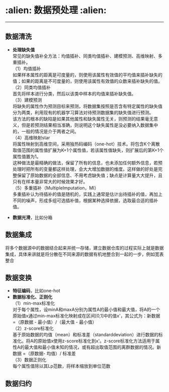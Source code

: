 <h1 align = "left">:alien: 数据预处理 :alien:</h1>

---

## 数据清洗

 - **处理缺失值**<br>
常见的缺失值补全方法：均值插补、同类均值插补、建模预测、高维映射、多重插补。<br>
（1）均值插补<br>
如果样本属性的距离是可度量的，则使用该属性有效值的平均值来插补缺失的值；如果的距离是不可度量的，则使用该属性有效值的众数来插补缺失的值。<br>
（2）同类均值插补<br>
首先将样本进行分类，然后以该类中样本的均值来插补缺失值。<br>
（3）建模预测<br>
将缺失的属性作为预测目标来预测，将数据集按照是否含有特定属性的缺失值分为两类，利用现有的机器学习算法对待预测数据集的缺失值进行预测。<br>
该方法的根本的缺陷是如果其他属性和缺失属性无关，则预测的结果毫无意义，但是若预测结果相当准确，则说明这个缺失属性是没必要纳入数据集中的，一般的情况是介于两者之间。<br>
（4）高维映射star<br>
将属性映射到高维空间，采用独热码编码（one-hot）技术。将包含K个离散取值范围的属性值扩展为K+1个属性值，若该属性值缺失，则扩展后的第K+1个属性值置为1。<br>
这种做法是最精确的做法，保留了所有的信息，也未添加任何额外信息，若预处理时把所有的变量都这样处理，会大大增加数据的维度。这样做的好处是完整保留了原始数据的全部信息、不用考虑缺失值；缺点是计算量大大提升，且只有在样本量非常大的时候效果才好。<br>
（5）多重插补（MultipleImputation，MI）<br>
多重插补认为待插补的值是随机的，实践上通常是估计出待插补的值，再加上不同的噪声，形成多组可选插补值，根据某种选择依据，选取最合适的插补值。
 
 - **数据光滑**，比如分箱


## 数据集成

将多个数据源中的数据结合起来并统一存储，建立数据仓库的过程实际上就是数据集成，具体来讲就是将分散在不同来源的数据有机地整合到一起的一步，例如宽表整合

## 数据变换

 - **特征编码**，比如one-hot<br>
 - **数据标准化、正则化**<br>
（1）min-max标准化<br>
对于每个属性，设minA和maxA分别为属性A的最小值和最大值，将A的一个原始值x通过min-max标准化映射成在区间[0,1]中的值x'，其公式为：新数据 =（原数据 - 最小值）/（最大值 - 最小值）<br>
（2）z-score标准化<br>
基于原始数据的均值（mean）和标准差（standarddeviation）进行数据的标准化。将A的原始值x使用z-score标准化到x'。z-score标准化方法适用于属性A的最大值和最小值未知的情况，或有超出取值范围的离群数据的情况。新数据 =（原数据- 均值）/ 标准差 <br>
（3）数据正则化<br>
每个属性值除以其Lp范数，将样本缩放到单位范数

## 数据归约

